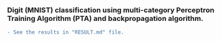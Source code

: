 ### Digit (MNIST) classification using multi-category Perceptron Training Algorithm (PTA) and backpropagation algorithm.



```diff
- See the results in "RESULT.md" file.
```
